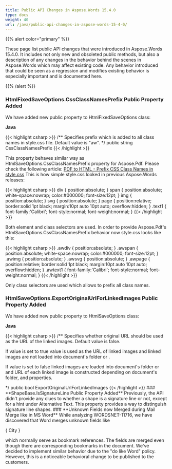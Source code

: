```yaml
---
title: Public API Changes in Aspose.Words 15.4.0
type: docs
weight: 40
url: /java/public-api-changes-in-aspose-words-15-4-0/
---
```


{{% alert color="primary" %}} 

These page list public API changes that were introduced in Aspose.Words 15.4.0. It includes not only new and obsoleted public methods, but also a description of any changes in the behavior behind the scenes in Aspose.Words which may affect existing code. Any behavior introduced that could be seen as a regression and modifies existing behavior is especially important and is documented here.

{{% /alert %}} 
### **HtmlFixedSaveOptions.CssClassNamesPrefix Public Property Added**
We have added new public property to HtmlFixedSaveOptions class:

**Java**

{{< highlight csharp >}}
/**
Specifies prefix which is added to all class names in style.css file.
Default value is <c>"aw"</c>.
*/
public string CssClassNamesPrefix
{{< /highlight >}}

This property behaves similar way as HtmlSaveOptions.CssClassNamesPrefix property for Aspose.Pdf. Please check the following article:
[PDF to HTML - Prefix CSS Class Names in style.css](http://www.aspose.com/docs/display/pdfnet/PDF+to+HTML+-+Prefix+CSS+Class+Names+in+style.css)
This is how simple style.css looked in previous Aspose.Words releases:

{{< highlight csharp >}}
div {
    position:absolute;
}
span {
    position:absolute;
    white-space:nowrap;
    color:#000000;
    font-size:12pt;
}
img {
    position:absolute;
}
svg {
    position:absolute;
}
page {
    position:relative;
    border:solid 1pt black;
    margin:10pt auto 10pt auto;
    overflow:hidden;
}
.text1 {
    font-family:'Calibri';
    font-style:normal;
    font-weight:normal;
}
{{< /highlight >}}

Both element and class selectors are used.
In order to provide Aspose.Pdf's HtmlSaveOptions.CssClassNamesPrefix behavior now style.css looks like this:

{{< highlight csharp >}}
.awdiv {
    position:absolute;
}
.awspan {
    position:absolute;
    white-space:nowrap;
    color:#000000;
    font-size:12pt;
}
.awimg {
    position:absolute;
}
.awsvg {
    position:absolute;
}
.awpage {
    position:relative;
    border:solid 1pt black;
    margin:10pt auto 10pt auto;
    overflow:hidden;
}
.awtext1 {
    font-family:'Calibri';
    font-style:normal;
    font-weight:normal;
}
{{< /highlight >}}

Only class selectors are used which allows to prefix all class names.
### **HtmlSaveOptions.ExportOriginalUrlForLinkedImages Public Property Added**
We have added new public property to HtmlSaveOptions class:

**Java**

{{< highlight csharp >}}
/**
Specifies whether original URL should be used as the URL of the linked images.
Default value is <c>false</c>.
<p>If value is set to <c>true</c> <see cref="ImageData.SourceFullName"/> value is used as the URL of linked images
and linked images are not loaded into document's folder or <see cref="HtmlSaveOptions.ImagesFolder"/>.</p>
<p>If value is set to <c>false</c> linked images are loaded into document's folder or <see cref="HtmlSaveOptions.ImagesFolder"/>
and URL of each linked image is constructed depending on document's folder, <see cref="HtmlSaveOptions.ImagesFolder"/>
and <see cref="HtmlSaveOptions.ImagesFolderAlias"/> properties.</p>
*/
public bool ExportOriginalUrlForLinkedImages
{{< /highlight >}}
### **ShapeBase.IsSignatureLine Public Property Added**
Previously, the API didn't provide any clues to whether a shape is a signature line or not, except for a hint under Alternative Text. This property provides a way to distinguish signature line shapes.
### **Unknown Fields now Merged during Mail Merge like in MS Word**
While analyzing WORDSNET-11716, we have discovered that Word merges unknown fields like ﻿﻿

{ City }

which normally serve as bookmark references. The fields are merged even though there are corresponding bookmarks in the document. We've decided to implement similar behavior due to the "do like Word" policy. However, this is a noticeable behavioral change to be published to the customers. 
